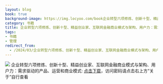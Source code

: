 ```yaml
---
layout: blog
book: true
background-image: https://img.locyoo.com/book企业转型六项修炼、创新十型、精益创业家、互联网金融商业模式与架构、用户力：需求驱动的产品、运营和商业模式.jpg
category: 书籍
title: 企业转型六项修炼、创新十型、精益创业家、互联网金融商业模式与架构、用户力：需求驱动的产品、运营和商业模式
tags:
- 书籍
- 管理
redirect_from:
  - /2024/03/企业转型六项修炼、创新十型、精益创业家、互联网金融商业模式与架构、用户力：需求驱动的产品、运营和商业模式/
---
```

![](https://img.locyoo.com/book企业转型六项修炼、创新十型、精益创业家、互联网金融商业模式与架构、用户力：需求驱动的产品、运营和商业模式.jpg)
企业转型六项修炼、创新十型、精益创业家、互联网金融商业模式与架构、用户力：需求驱动的产品、运营和商业模式: <a name = "ref1" href="https://url18.ctfile.com/f/50983618-1253395063-889f39?p=3619">点击下载</a>，访问密码请点击右上方“关于”自行查看